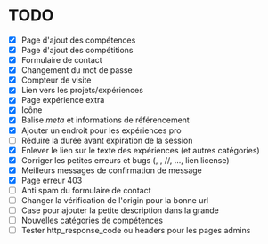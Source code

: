 # TODO

- [x] Page d'ajout des compétences
- [x] Page d'ajout des compétitions
- [x] Formulaire de contact
- [x] Changement du mot de passe
- [x] Compteur de visite
- [x] Lien vers les projets/expériences
- [x] Page expérience extra
- [x] Icône
- [x] Balise *meta* et informations de référencement
- [x] Ajouter un endroit pour les expériences pro
- [ ] Réduire la durée avant expiration de la session
- [x] Enlever le lien sur le texte des expériences (et autres catégories)
- [x] Corriger les petites erreurs et bugs (<C>, <R>, //, ..., lien license)
- [x] Meilleurs messages de confirmation de message
- [x] Page erreur 403
- [ ] Anti spam du formulaire de contact
- [ ] Changer la vérification de l'origin pour la bonne url
- [ ] Case pour ajouter la petite description dans la grande
- [ ] Nouvelles catégories de compétences
- [ ] Tester http_response_code ou headers pour les pages admins
